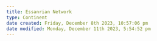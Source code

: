 ```yaml
---
title: Essanrian Network
type: Continent
date created: Friday, December 8th 2023, 10:57:06 pm
date modified: Monday, December 11th 2023, 5:54:52 pm
---
```

